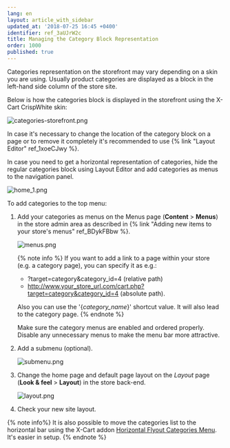 ```yaml
---
lang: en
layout: article_with_sidebar
updated_at: '2018-07-25 16:45 +0400'
identifier: ref_3aUJrW2c
title: Managing the Category Block Representation
order: 1000
published: true
---
```

Categories representation on the storefront may vary depending on a skin you are using. Usually product categories are displayed as a block in the left-hand side column of the store site. 

Below is how the categories block is displayed in the storefront using the X-Cart CrispWhite skin:

![categories-storefront.png]({{site.baseurl}}/attachments/ref_3aUJrW2c/categories-storefront.png)

In case it's necessary to change the location of the category block on a page or to remove it completely it's recommended to use {% link "Layout Editor" ref_1xoeCJwy %}. 

In case you need to get a horizontal representation of categories, hide the regular categories block using Layout Editor and add categories as menus to the navigation panel. 

![home_1.png]({{site.baseurl}}/attachments/ref_6rpDdput/home_1.png)

To add categories to the top menu:

1. Add your categories as menus on the Menus page (**Content** > **Menus**) in the store admin area as described in {% link "Adding new items to your store's menus" ref_BDykFBbw %}.

   ![menus.png]({{site.baseurl}}/attachments/ref_6rpDdput/menus.png)

   {% note info %}
   If you want to add a link to a page within your store (e.g. a category page), you can specify it as e.g.:
   * ?target=category&category_id=4 (relative path)
   * http://www.your_store_url.com/cart.php?target=category&category_id=4 (absolute path).
   
   Also you can use the '{_category_name_}' shortcut value. It will also lead to the category page.
   {% endnote %}

   Make sure the category menus are enabled and ordered properly. Disable any unnecessary menus to make the menu bar more attractive.

2. Add a submenu (optional).

   ![submenu.png]({{site.baseurl}}/attachments/ref_6rpDdput/submenu.png)

3. Change the home page and default page layout on the _Layout_ page (**Look & feel** > **Layout**) in the store back-end.

   ![layout.png]({{site.baseurl}}/attachments/ref_6rpDdput/layout.png)

4. Check your new site layout.
   
{% note info%}
It is also possible to move the categories list to the horizontal bar using the X-Cart addon [Horizontal Flyout Categories Menu](https://market.x-cart.com/addons/horizontal-flyout-categories-menu.html "Product Categories"). It's easier in setup.
{% endnote %}
